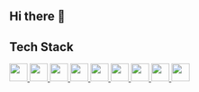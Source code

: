 ## Hi there 👋

<!--
**farrossiregar/farrossiregar** is a ✨ _special_ ✨ repository because its `README.md` (this file) appears on your GitHub profile.

Here are some ideas to get you started:

- 🔭 I’m currently working on ...
- 🌱 I’m currently learning ...
- 👯 I’m looking to collaborate on ...
- 🤔 I’m looking for help with ...
- 💬 Ask me about ...
- 📫 How to reach me: ...
- 😄 Pronouns: ...
- ⚡ Fun fact: ...
-->


## Tech Stack
<p dir="auto">
  <a href="https://www.javascript.com/" rel="nofollow">
    <img height="32" width="32" src="https://camo.githubusercontent.com/1db06f12e154dd7927c76b5198c6facd6dc64aa89183fa5e2577db0bb423930b/68747470733a2f2f63646e2e73696d706c6569636f6e732e6f72672f6a617661736372697074" data-canonical-src="https://cdn.simpleicons.org/javascript" style="max-width: 100%;">
  </a>

  <a href="https://developer.mozilla.org/en-US/docs/Glossary/HTML5" rel="nofollow">
    <img height="32" width="32" src="https://camo.githubusercontent.com/9a87c5c5129dc2af1dce323e548bb606e8289deb63b2d69776e95b88b757fe1a/68747470733a2f2f63646e2e73696d706c6569636f6e732e6f72672f68746d6c35" data-canonical-src="https://cdn.simpleicons.org/html5" style="max-width: 100%;">    </a>
  <a href="https://www.css3.com/" rel="nofollow">
    <img height="32" width="32" src="https://camo.githubusercontent.com/130f744846e9966adcb6bec292361c33c5116ab4201c0e4dcfb21ddf7d26aae0/68747470733a2f2f63646e2e73696d706c6569636f6e732e6f72672f63737333" data-canonical-src="https://cdn.simpleicons.org/css3" style="max-width: 100%;">
  </a>
  <a href="https://nodejs.org/" rel="nofollow">
    <img height="32" width="32" src="https://camo.githubusercontent.com/7197c70d753f10923dc51d88e22b58dc6dca0a40a14fab99781a45375537ad2a/68747470733a2f2f63646e2e73696d706c6569636f6e732e6f72672f6e6f64652e6a73" data-canonical-src="https://cdn.simpleicons.org/node.js" style="max-width: 100%;">
  </a>
  <a href="https://expressjs.com/" rel="nofollow">
    <img height="32" width="32" src="https://camo.githubusercontent.com/e477bcb83064f5925e9bb25761e1f5ad9c632cb8faf92771dfde78932f51f590/68747470733a2f2f63646e2e73696d706c6569636f6e732e6f72672f65787072657373" data-canonical-src="https://cdn.simpleicons.org/express" style="max-width: 100%;">
  </a>
  <a href="https://www.python.org/" rel="nofollow">
    <img height="32" width="32" src="https://camo.githubusercontent.com/b6de6b44a18ac80a891f7379db215743c0d94f90632c6abf17876c5444d1bf1e/68747470733a2f2f63646e2e73696d706c6569636f6e732e6f72672f707974686f6e" data-canonical-src="https://cdn.simpleicons.org/python" style="max-width: 100%;">
  </a>
  <a href="https://www.php.net/" rel="nofollow">
    <img height="32" width="32" src="https://camo.githubusercontent.com/73ab7341dfa0f29616ad5cadea33104c2b86a61ea3bd1c2bfc5f333ee65bbc8c/68747470733a2f2f63646e2e73696d706c6569636f6e732e6f72672f706870" data-canonical-src="https://cdn.simpleicons.org/php" style="max-width: 100%;">
  </a>
  <a href="https://laravel.com/" rel="nofollow">
    <img height="32" width="32" src="https://camo.githubusercontent.com/586842a317366498ab0818d133b1174fc66dca440912012d11398006e6809bec/68747470733a2f2f63646e2e73696d706c6569636f6e732e6f72672f6c61726176656c" data-canonical-src="https://cdn.simpleicons.org/laravel" style="max-width: 100%;">
  </a>
  <a href="https://codeigniter.com" rel="nofollow">
    <img height="32" width="32" src="https://github.com/user-attachments/assets/273f363c-392e-4fb8-a40b-d2869639afa9" data-canonical-src="https://cdn.simpleicons.org/codeigniter" style="max-width: 100%;">

  </a>
  
</p>
